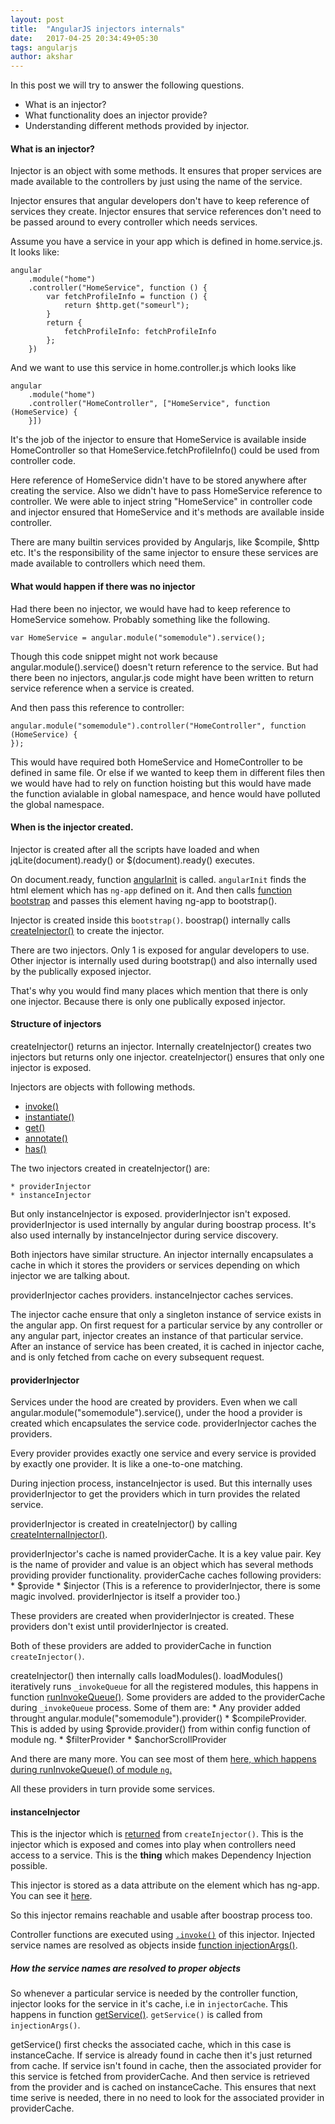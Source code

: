 ```yaml
---
layout: post
title:  "AngularJS injectors internals"
date:   2017-04-25 20:34:49+05:30
tags: angularjs
author: akshar
---
```

In this post we will try to answer the following questions.

* What is an injector?
* What functionality does an injector provide?
* Understanding different methods provided by injector.

#### What is an injector?

Injector is an object with some methods. It ensures that proper services are made available to the controllers by just using the name of the service.

Injector ensures that angular developers don't have to keep reference of services they create. Injector ensures that service references don't need to be passed around to every controller which needs services.

Assume you have a service in your app which is defined in home.service.js. It looks like:

	angular
		.module("home")
		.controller("HomeService", function () {
			var fetchProfileInfo = function () {
				return $http.get("someurl");
			}
			return {
				fetchProfileInfo: fetchProfileInfo
			};
		})

And we want to use this service in home.controller.js which looks like

	angular
		.module("home")
		.controller("HomeController", ["HomeService", function (HomeService) {
		}])

It's the job of the injector to ensure that HomeService is available inside HomeController so that HomeService.fetchProfileInfo() could be used from controller code.

Here reference of HomeService didn't have to be stored anywhere after creating the service. Also we didn't have to pass HomeService reference to controller. We were able to inject string "HomeService" in controller code and injector ensured that HomeService and it's methods are available inside controller.

There are many builtin services provided by Angularjs, like $compile, $http etc. It's the responsibility of the same injector to ensure these services are made available to controllers which need them.

#### What would happen if there was no injector

Had there been no injector, we would have had to keep reference to HomeService somehow. Probably something like the following.

	var HomeService = angular.module("somemodule").service();

Though this code snippet might not work because angular.module().service() doesn't return reference to the service. But had there been no injectors, angular.js code might have been written to return service reference when a service is created.

And then pass this reference to controller:

	angular.module("somemodule").controller("HomeController", function (HomeService) {
	});

This would have required both HomeService and HomeController to be defined in same file. Or else if we wanted to keep them in different files then we would have had to rely on function hoisting but this would have made the function avialable in global namespace, and hence would have polluted the global namespace.

#### When is the injector created.

Injector is created after all the scripts have loaded and when jqLite(document).ready() or $(document).ready() executes.

On document.ready, function <a href="https://github.com/angular/angular.js/blob/v1.5.x/src/Angular.js#L1633" target="_blank">angularInit</a> is called. `angularInit` finds the html element which has `ng-app` defined on it. And then calls <a href="https://github.com/angular/angular.js/blob/v1.5.x/src/Angular.js#L1663" target="_blank">function bootstrap</a> and passes this element having ng-app to bootstrap().

Injector is created inside this `bootstrap()`. boostrap() internally calls <a href="https://github.com/angular/angular.js/blob/v1.5.x/src/Angular.js#L1757" target="_blank">createInjector()</a> to create the injector.

There are two injectors. Only 1 is exposed for angular developers to use. Other injector is internally used during bootstrap() and also internally used by the publically exposed injector.

That's why you would find many places which mention that there is only one injector. Because there is only one publically exposed injector.

#### Structure of injectors

createInjector() returns an injector. Internally createInjector() creates two injectors but returns only one injector. createInjector() ensures that only one injector is exposed.

Injectors are objects with following methods.

* <a href="https://github.com/angular/angular.js/blob/v1.5.x/src/auto/injector.js#L862" target="_blank">invoke()</a>
* <a href="https://github.com/angular/angular.js/blob/v1.5.x/src/auto/injector.js#L884" target="_blank">instantiate()</a>
* <a href="https://github.com/angular/angular.js/blob/v1.5.x/src/auto/injector.js#L810" target="_blank">get()</a>
* <a href="" target="_blank">annotate()</a>
* <a href="" target="_blank">has()</a>

The two injectors created in createInjector() are:

	* providerInjector
	* instanceInjector

But only instanceInjector is exposed. providerInjector isn't exposed. providerInjector is used internally by angular during boostrap process. It's also used internally by instanceInjector during service discovery.

Both injectors have similar structure. An injector internally encapsulates a cache in which it stores the providers or services depending on which injector we are talking about.

providerInjector caches providers. instanceInjector caches services.

The injector cache ensure that only a singleton instance of service exists in the angular app. On first request for a particular service by any controller or any angular part, injector creates an instance of that particular service. After an instance of service has been created, it is cached in injector cache, and is only fetched from cache on every subsequent request.

#### providerInjector

Services under the hood are created by providers. Even when we call angular.module("somemodule").service(), under the hood a provider is created which encapsulates the service code. providerInjector caches the providers.

Every provider provides exactly one service and every service is provided by exactly one provider. It is like a one-to-one matching.

During injection process, instanceInjector is used. But this internally uses providerInjector to get the providers which in turn provides the related service.

providerInjector is created in createInjector() by calling <a href="https://github.com/angular/angular.js/blob/v1.5.x/src/auto/injector.js#L664" target="_blank">createInternalInjector()</a>.

providerInjector's cache is named providerCache. It is a key value pair. Key is the name of provider and value is an object which has several methods providing provider functionality. providerCache caches following providers:
	* $provide
	* $injector (This is a reference to providerInjector, there is some magic involved. providerInjector is itself a provider too.)

These providers are created when providerInjector is created. These providers don't exist until providerInjector is created.

Both of these providers are added to providerCache in function `createInjector()`.

createInjector() then internally calls loadModules(). loadModules() iteratively runs `_invokeQueue` for all the registered modules, this happens in function <a href="https://github.com/angular/angular.js/blob/v1.5.x/src/auto/injector.js#L762" target="_blank">runInvokeQueue()</a>. Some providers are added to the providerCache during `_invokeQueue` process. Some of them are:
	* Any provider added throught angular.module("somemodule").provider()
	* $compileProvider. This is added by using $provide.provider() from within config function of module ng.
	* $filterProvider
	* $anchorScrollProvider

And there are many more. You can see most of them <a href="https://github.com/angular/angular.js/blob/v1.5.x/src/AngularPublic.js#L219" target="_blank">here, which happens during runInvokeQueue() of module `ng`.</a>

All these providers in turn provide some services.

#### instanceInjector

This is the injector which is <a href="https://github.com/angular/angular.js/blob/v1.5.x/src/auto/injector.js#L685" target="_blank">returned</a> from `createInjector()`. This is the injector which is exposed and comes into play when controllers need access to a service. This is the **thing** which makes Dependency Injection possible.

This injector is stored as a data attribute on the element which has ng-app. You can see it <a href="https://github.com/angular/angular.js/blob/v1.5.x/src/Angular.js#L1761" targt="_blank">here</a>.

So this injector remains reachable and usable after boostrap process too.

Controller functions are executed using <a href="https://github.com/angular/angular.js/blob/v1.5.x/src/auto/injector.js#L862" target="_blank">`.invoke()`</a> of this injector. Injected service names are resolved as objects inside <a href="https://github.com/angular/angular.js/blob/v1.5.x/src/auto/injector.js#L835" target="_blank">function injectionArgs()</a>. 

##### How the service names are resolved to proper objects

So whenever a particular service is needed by the controller function, injector looks for the service in it's cache, i.e in `injectorCache`. This happens in function <a href="https://github.com/angular/angular.js/blob/v1.5.x/src/auto/injector.js#L810" target="_blank">getService()</a>. `getService()` is called from `injectionArgs()`.

getService() first checks the associated cache, which in this case is instanceCache. If service is already found in cache then it's just returned from cache. If service isn't found in cache, then the associated provider for this service is fetched from providerCache. And then service is retrieved from the provider and is cached on instanceCache. This ensures that next time serive is needed, there in no need to look for the associated provider in providerCache.


